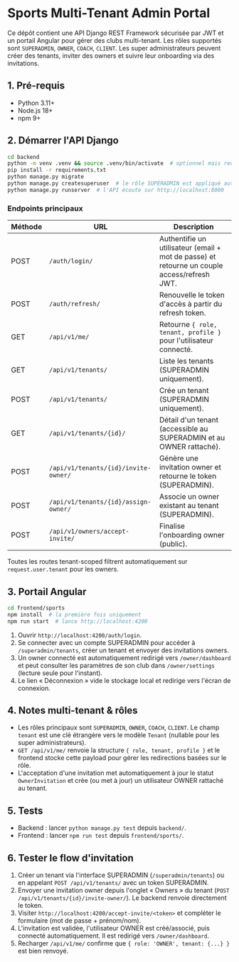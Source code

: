 # Sports Multi-Tenant Admin Portal

Ce dépôt contient une API Django REST Framework sécurisée par JWT et un portail Angular pour gérer des clubs multi-tenant. Les rôles supportés sont `SUPERADMIN`, `OWNER`, `COACH`, `CLIENT`. Les super administrateurs peuvent créer des tenants, inviter des owners et suivre leur onboarding via des invitations.

## 1. Pré-requis

- Python 3.11+
- Node.js 18+
- npm 9+

## 2. Démarrer l'API Django

```bash
cd backend
python -m venv .venv && source .venv/bin/activate  # optionnel mais recommandé
pip install -r requirements.txt
python manage.py migrate
python manage.py createsuperuser  # le rôle SUPERADMIN est appliqué automatiquement
python manage.py runserver  # l'API écoute sur http://localhost:8000
```

### Endpoints principaux

| Méthode | URL | Description |
| ------- | --- | ----------- |
| POST | `/auth/login/` | Authentifie un utilisateur (email + mot de passe) et retourne un couple access/refresh JWT. |
| POST | `/auth/refresh/` | Renouvelle le token d'accès à partir du refresh token. |
| GET | `/api/v1/me/` | Retourne `{ role, tenant, profile }` pour l'utilisateur connecté. |
| GET | `/api/v1/tenants/` | Liste les tenants (SUPERADMIN uniquement). |
| POST | `/api/v1/tenants/` | Crée un tenant (SUPERADMIN uniquement). |
| GET | `/api/v1/tenants/{id}/` | Détail d'un tenant (accessible au SUPERADMIN et au OWNER rattaché). |
| POST | `/api/v1/tenants/{id}/invite-owner/` | Génère une invitation owner et retourne le token (SUPERADMIN). |
| POST | `/api/v1/tenants/{id}/assign-owner/` | Associe un owner existant au tenant (SUPERADMIN). |
| POST | `/api/v1/owners/accept-invite/` | Finalise l'onboarding owner (public). |

Toutes les routes tenant-scoped filtrent automatiquement sur `request.user.tenant` pour les owners.

## 3. Portail Angular

```bash
cd frontend/sports
npm install  # la première fois uniquement
npm run start  # lance http://localhost:4200
```

1. Ouvrir `http://localhost:4200/auth/login`.
2. Se connecter avec un compte SUPERADMIN pour accéder à `/superadmin/tenants`, créer un tenant et envoyer des invitations owners.
3. Un owner connecté est automatiquement redirigé vers `/owner/dashboard` et peut consulter les paramètres de son club dans `/owner/settings` (lecture seule pour l'instant).
4. Le lien « Déconnexion » vide le stockage local et redirige vers l'écran de connexion.

## 4. Notes multi-tenant & rôles

- Les rôles principaux sont `SUPERADMIN`, `OWNER`, `COACH`, `CLIENT`. Le champ `tenant` est une clé étrangère vers le modèle `Tenant` (nullable pour les super administrateurs).
- `GET /api/v1/me/` renvoie la structure `{ role, tenant, profile }` et le frontend stocke cette payload pour gérer les redirections basées sur le rôle.
- L'acceptation d'une invitation met automatiquement à jour le statut `OwnerInvitation` et crée (ou met à jour) un utilisateur OWNER rattaché au tenant.

## 5. Tests

- Backend : lancer `python manage.py test` depuis `backend/`.
- Frontend : lancer `npm run test` depuis `frontend/sports/`.

## 6. Tester le flow d'invitation

1. Créer un tenant via l'interface SUPERADMIN (`/superadmin/tenants`) ou en appelant `POST /api/v1/tenants/` avec un token SUPERADMIN.
2. Envoyer une invitation owner depuis l'onglet « Owners » du tenant (`POST /api/v1/tenants/{id}/invite-owner/`). Le backend renvoie directement le token.
3. Visiter `http://localhost:4200/accept-invite/<token>` et compléter le formulaire (mot de passe + prénom/nom).
4. L'invitation est validée, l'utilisateur OWNER est créé/associé, puis connecté automatiquement. Il est redirigé vers `/owner/dashboard`.
5. Recharger `/api/v1/me/` confirme que `{ role: 'OWNER', tenant: {...} }` est bien renvoyé.
